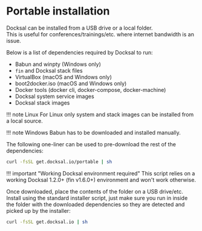 # Portable installation

Docksal can be installed from a USB drive or a local folder.  
This is useful for conferences/trainings/etc. where internet bandwidth is an issue.

Below is a list of dependencies required by Docksal to run:

- Babun and winpty (Windows only)
- `fin` and Docksal stack files
- VirtualBox (macOS and Windows only)
- boot2docker.iso (macOS and Windows only)
- Docker tools (docker cli, docker-compose, docker-machine)
- Docksal system service images
- Docksal stack images

!!! note Linux 
    For Linux only system and stack images can be installed from a local source.

!!! note Windows
    Babun has to be downloaded and installed manually.

The following one-liner can be used to pre-download the rest of the dependencies:

```bash
curl -fsSL get.docksal.io/portable | sh
```

!!! important "Working Docksal environment required"
    This script relies on a working Docksal 1.2.0+ (fin v1.6.0+) environment and won't work otherwise.

Once downloaded, place the contents of the folder on a USB drive/etc.  
Install using the standard installer script, just make sure you run in inside the folder with the downloaded dependencies 
so they are detected and picked up by the installer:

```bash
curl -fsSL get.docksal.io | sh
```
